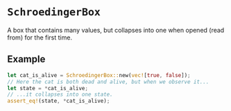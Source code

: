`SchroedingerBox`
=================

A box that contains many values, but collapses into one when opened (read from)
for the first time.

Example
-------

```rust
let cat_is_alive = SchroedingerBox::new(vec![true, false]);
// Here the cat is both dead and alive, but when we observe it...
let state = *cat_is_alive;
// ...it collapses into one state.
assert_eq!(state, *cat_is_alive);
```
